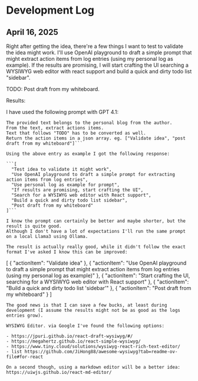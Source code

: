 # Development Log

## April 16, 2025

Right after getting the idea, there're a few things I want to test to validate the idea might work.
I'll use OpenAI playground to draft a simple prompt that might extract action items from log entries (using my personal log as example).
If the results are promising, I will start crafting the UI searching a WYSIWYG web editor with react support and build a quick and dirty todo list "sidebar".

TODO: Post draft from my whiteboard.

Results:

I have used the following prompt with GPT 4.1: 

```You are a personal assistant.
The provided text belongs to the personal blog from the author.
From the text, extract actions items.
Text that follows "TODO" has to be converted as well.
Return the action items in a json array. eg. ["Validate idea", "post draft from my whiteboard"]```

Using the above entry as example I got the following response:

```[
  "Test idea to validate it might work",
  "Use OpenAI playground to draft a simple prompt for extracting action items from log entries",
  "Use personal log as example for prompt",
  "If results are promising, start crafting the UI",
  "Search for a WYSIWYG web editor with React support",
  "Build a quick and dirty todo list sidebar",
  "Post draft from my whiteboard"
]```

I know the prompt can certainly be better and maybe shorter, but the result is quite good.
Although I don't have a lot of expectations I'll run the same prompt on a local Llama3 using Ollama.

The result is actually really good, while it didn't follow the exact format I've asked I know this can be improved:

```
[
  {
    "actionItem": "Validate idea"
  },
  {
    "actionItem": "Use OpenAI playground to draft a simple prompt that might extract action items from log entries 
(using my personal log as example)"
  },
  {
    "actionItem": "Start crafting the UI, searching for a WYSIWYG web editor with React support"
  },
  {
    "actionItem": "Build a quick and dirty todo list 'sidebar'"
  },
  {
    "actionItem": "Post draft from my whiteboard"
  }
]
```
The good news is that I can save a few bucks, at least during development (I assume the results might not be as good as the logs entries grow).

WYSIWYG Editor. via Google I've found the following options:

- https://jpuri.github.io/react-draft-wysiwyg/#/
- https://megahertz.github.io/react-simple-wysiwyg/
- https://www.tiny.cloud/solutions/wysiwyg-react-rich-text-editor/
- list https://github.com/JiHong88/awesome-wysiwyg?tab=readme-ov-file#for-react

On a second though, using a markdown editor will be a better idea: https://uiwjs.github.io/react-md-editor/
